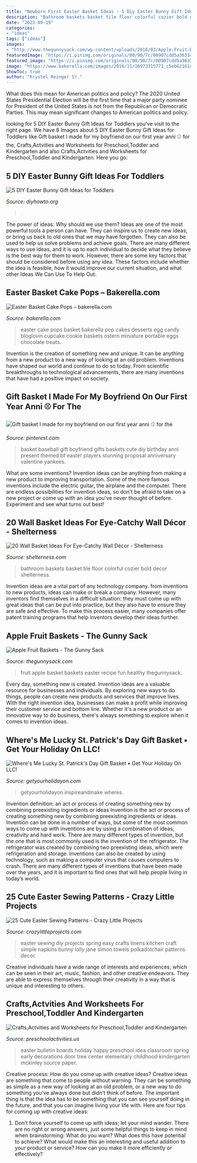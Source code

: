 ```yaml
---
title: "Newborn First Easter Basket Ideas - 5 Diy Easter Bunny Gift Ideas For Toddlers"
description: "Bathroom baskets basket tile floor colorful cozier bold decor shelterness"
date: "2023-09-19"
categories:
- "ideas"
tags: ["ideas"]
images:
- "http://www.thegunnysack.com/wp-content/uploads/2016/03/Apple-Fruit-Basket-Recipe.jpg"
featuredImage: "https://i.pinimg.com/originals/00/90/7c/00907cdd5a36334a4281ba9a01e7b646.jpg"
featured_image: "https://i.pinimg.com/originals/00/90/7c/00907cdd5a36334a4281ba9a01e7b646.jpg"
image: "https://www.bakerella.com/images/2016/11/16973315771_c5eb62161c_o.jpg"
ShowToc: true
author: "Krystel Reinger Sr."
---
```



What does this mean for American politics and policy?
The 2020 United States Presidential Election will be the first time that a major party nominee for President of the United States is not from the Republican or Democratic Parties. This may mean significant changes to American politics and policy.

	

		
looking for 5 DIY Easter Bunny Gift Ideas for Toddlers you've visit to the right page. We have 8 Images about 5 DIY Easter Bunny Gift Ideas for Toddlers like Gift basket I made for my boyfriend on our first year anni ⚾️ for the, Crafts,Actvities and Worksheets for Preschool,Toddler and Kindergarten and also Crafts,Actvities and Worksheets for Preschool,Toddler and Kindergarten. Here you go:
		
    
## 5 DIY Easter Bunny Gift Ideas For Toddlers

<img loading=lazy src="http://www.diyhowto.org/wp-content/uploads/2016/03/DIY-Paper-Bag-Bunny-Treat-Easter-Bunny-Gift-Ideas.jpg" onerror="this.onerror=null;this.src='https://tse1.mm.bing.net/th?id=OIP.WevhTa-3k1z_0HirIp3zcQHaKX&amp;pid=15.1';" alt="5 DIY Easter Bunny Gift Ideas for Toddlers">

_Source: diyhowto.org_

>. 

	

The power of ideas: Why should we use them?
Ideas are one of the most powerful tools a person can have. They can inspire us to create new ideas, or bring us back to old ones that we may have forgotten. They can also be used to help us solve problems and achieve goals. There are many different ways to use ideas, and it is up to each individual to decide what they believe is the best way for them to work. However, there are some key factors that should be considered before using any idea. These factors include whether the idea is feasible, how it would improve our current situation, and what other Ideas We Can Use To Help Out.

    
## Easter Basket Cake Pops – Bakerella.com

<img loading=lazy src="https://www.bakerella.com/images/2016/11/16973315771_c5eb62161c_o.jpg" onerror="this.onerror=null;this.src='https://tse3.mm.bing.net/th?id=OIP.XVX0lz5K6f2rVo1iMnWJtwHaJ4&amp;pid=15.1';" alt="Easter Basket Cake Pops – bakerella.com">

_Source: bakerella.com_

>easter cake pops basket bakerella pop cakes desserts egg candy bloglovin cupcake cookie baskets ostern miniature portable eggs chocolate treats. 

	

Invention is the creation of something new and unique. It can be anything from a new product to a new way of looking at an old problem. Inventions have shaped our world and continue to do so today. From scientific breakthroughs to technological advancements, there are many inventions that have had a positive impact on society.

    
## Gift Basket I Made For My Boyfriend On Our First Year Anni ⚾️ For The

<img loading=lazy src="https://i.pinimg.com/originals/00/90/7c/00907cdd5a36334a4281ba9a01e7b646.jpg" onerror="this.onerror=null;this.src='https://tse1.mm.bing.net/th?id=OIP.QfMsrQqmv-jgCmfqSFrSFQHaJ4&amp;pid=15.1';" alt="Gift basket I made for my boyfriend on our first year anni ⚾️ for the">

_Source: pinterest.com_

>basket baseball gift boyfriend gifts baskets cute diy birthday anni present themed bf easter players stunning proposal anniversary valentine yankees. 

	

What are some inventions?
Invention ideas can be anything from making a new product to improving transportation. Some of the more famous inventions include the electric guitar, the airplane and the computer. There are endless possibilities for invention ideas, so don't be afraid to take on a new project or come up with an idea you've never thought of before. Experiment and see what turns out best!

    
## 20 Wall Basket Ideas For Eye-Catchy Wall Décor - Shelterness

<img loading=lazy src="http://i.shelterness.com/2017/04/19-make-your-bathroom-cozier-with-colorful-wall-baskets-and-a-bold-tile-floor.jpg" onerror="this.onerror=null;this.src='https://tse2.mm.bing.net/th?id=OIP.sglUHCrGSYl-j3YMNetFAgHaLG&amp;pid=15.1';" alt="20 Wall Basket Ideas For Eye-Catchy Wall Décor - Shelterness">

_Source: shelterness.com_

>bathroom baskets basket tile floor colorful cozier bold decor shelterness. 

	

Invention ideas are a vital part of any technology company. from inventions to new products, ideas can make or break a company. However, many inventors find themselves in a difficult situation: they must come up with great ideas that can be put into practice, but they also have to ensure they are safe and effective. To make this process easier, many companies offer patent training programs that help inventors develop their ideas further.

    
## Apple Fruit Baskets - The Gunny Sack

<img loading=lazy src="http://www.thegunnysack.com/wp-content/uploads/2016/03/Apple-Fruit-Basket-Recipe.jpg" onerror="this.onerror=null;this.src='https://tse3.mm.bing.net/th?id=OIP.lNnU7nihMwnl2EBldEMsOQHaLG&amp;pid=15.1';" alt="Apple Fruit Baskets - The Gunny Sack">

_Source: thegunnysack.com_

>fruit apple basket baskets easter recipe fun healthy thegunnysack. 

	

Every day, something new is created. Invention ideas are a valuable resource for businesses and individuals. By exploring new ways to do things, people can create new products and services that improve lives. With the right invention idea, businesses can make a profit while improving their customer service and bottom line. Whether it's a new product or an innovative way to do business, there's always something to explore when it comes to invention ideas.

    
## Where&#039;s Me Lucky St. Patrick&#039;s Day Gift Basket • Get Your Holiday On LLC!

<img loading=lazy src="https://i1.wp.com/www.getyourholidayon.com/wp-content/uploads/2017/02/Wheres-Me-Lucky-Lottery-Basket.jpg?fit=1000%2C1500&amp;ssl=1" onerror="this.onerror=null;this.src='https://tse4.mm.bing.net/th?id=OIP.5x21-Vhc0d5c23CERpB1dAHaLH&amp;pid=15.1';" alt="Where&#039;s Me Lucky St. Patrick&#039;s Day Gift Basket • Get Your Holiday On LLC!">

_Source: getyourholidayon.com_

>getyourholidayon inspireandmake wheres. 

	

Invention definition: an act or process of creating something new by combining preexisting ingredients or ideas
Invention is the act or process of creating something new by combining preexisting ingredients or ideas. Invention can be done in a number of ways, but some of the most common ways to come up with inventions are by using a combination of ideas, creativity and hard work. There are many different types of invention, but the one that is most commonly used is the invention of the refrigerator. The refrigerator was created by combining two preexisting ideas, which were refrigeration and storage. Inventions can also be created by using technology, such as making a computer virus that causes computers to crash. There are many different types of inventions that have been made over the years, and it is important to find ones that will help people living in today’s world.

    
## 25 Cute Easter Sewing Patterns - Crazy Little Projects

<img loading=lazy src="https://crazylittleprojects.com/wp-content/uploads/2017/02/diy-spring-kitchen-linens.jpg" onerror="this.onerror=null;this.src='https://tse2.mm.bing.net/th?id=OIP.dLS-BRfLsOOpRjZE_0tjIAHaRT&amp;pid=15.1';" alt="25 Cute Easter Sewing Patterns - Crazy Little Projects">

_Source: crazylittleprojects.com_

>easter sewing diy projects spring easy crafts linens kitchen craft simple napkins bunny lolly jane simon towels polkadotchair patterns decor. 

	

Creative individuals have a wide range of interests and experiences, which can be seen in their art, music, fashion, and other creative endeavors. They are able to express themselves through their creativity in a way that is unique and interesting to others.

    
## Crafts,Actvities And Worksheets For Preschool,Toddler And Kindergarten

<img loading=lazy src="http://www.preschoolactivities.us/wp-content/uploads/2015/02/easter-bulletin-boards.jpg" onerror="this.onerror=null;this.src='https://tse1.mm.bing.net/th?id=OIP.85kLzgQJVs_wDiEclPNgBgHaDz&amp;pid=15.1';" alt="Crafts,Actvities and Worksheets for Preschool,Toddler and Kindergarten">

_Source: preschoolactivities.us_

>easter bulletin boards holiday happy preschool idea classroom spring early decorations door tree center elementary childhood kindergarten mckinley source paper. 

	

Creative process: How do you come up with creative ideas?
Creative ideas are something that come to people without warning. They can be something as simple as a new way of looking at an old problem, or a new way to do something you’ve always done but didn’t think of before. The important thing is that the idea has to be something that you can see yourself doing in the future, and that you can imagine living your life with. Here are four tips for coming up with creative ideas: 
1. Don’t force yourself to come up with ideas; let your mind wander. There are no right or wrong answers, just some helpful things to keep in mind when brainstorming: What do you want? What does this have potential to achieve? What would make this an interesting and useful addition to your product or service? How can you make it more efficiently or effectively? 


